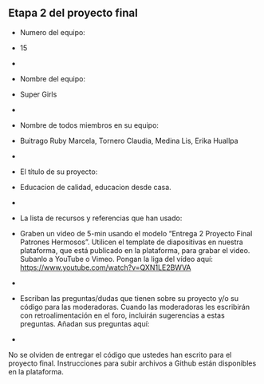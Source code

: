 ## Etapa 2 del proyecto final

- Numero del equipo: 
- 15
- 
- Nombre del equipo:
- Super Girls
- 
- Nombre de todos miembros en su equipo:
- Buitrago Ruby Marcela, Tornero Claudia, Medina Lis, Erika Huallpa
- 
- El título de su proyecto:
- Educacion de calidad, educacion desde casa.
- 
- La lista de recursos y referencias que han usado:

- Graben un video de 5-min usando el modelo “Entrega 2 Proyecto Final Patrones Hermosos”. Utilicen el template de diapositivas en nuestra plataforma, que está publicado en la plataforma, para grabar el video. Subanlo a YouTube o Vimeo. Pongan la liga del vídeo aquí:  https://www.youtube.com/watch?v=QXN1LE2BWVA
- 
- Escriban las preguntas/dudas que tienen sobre su proyecto y/o su código para las moderadoras. Cuando las moderadoras les escribirán con retroalimentación en el foro, incluirán sugerencias a estas preguntas. Añadan sus preguntas aquí:
- 

No se olviden de entregar el código que ustedes han escrito para el proyecto final. Instrucciones para subir archivos a Github están disponibles en la plataforma.
